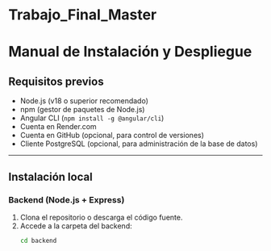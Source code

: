# Trabajo_Final_Master

# Manual de Instalación y Despliegue

## Requisitos previos

- Node.js (v18 o superior recomendado)  
- npm (gestor de paquetes de Node.js)  
- Angular CLI (`npm install -g @angular/cli`)  
- Cuenta en Render.com  
- Cuenta en GitHub (opcional, para control de versiones)  
- Cliente PostgreSQL (opcional, para administración de la base de datos)  

---

## Instalación local

### Backend (Node.js + Express)

1. Clona el repositorio o descarga el código fuente.  
2. Accede a la carpeta del backend:  
   ```bash
   cd backend
